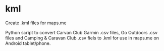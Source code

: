 # kml
Create .kml files for maps.me

Python script to convert Carvan Club Garmin .csv files, Go Outdoors .csv files and Camping & Caravan Club .csv fiels to .kml for use in maps.me on Android tablet/phone.

